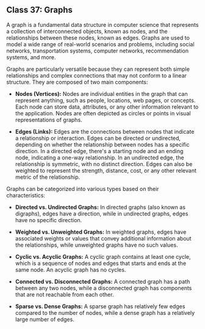 ## Class 37: Graphs

A graph is a fundamental data structure in computer science that represents a collection of interconnected objects, known as nodes, and the relationships between these nodes, known as edges. Graphs are used to model a wide range of real-world scenarios and problems, including social networks, transportation systems, computer networks, recommendation systems, and more.

Graphs are particularly versatile because they can represent both simple relationships and complex connections that may not conform to a linear structure. They are composed of two main components:

- **Nodes (Vertices):** Nodes are individual entities in the graph that can represent anything, such as people, locations, web pages, or concepts. Each node can store data, attributes, or any other information relevant to the application. Nodes are often depicted as circles or points in visual representations of graphs.

- **Edges (Links):** Edges are the connections between nodes that indicate a relationship or interaction. Edges can be directed or undirected, depending on whether the relationship between nodes has a specific direction. In a directed edge, there's a starting node and an ending node, indicating a one-way relationship. In an undirected edge, the relationship is symmetric, with no distinct direction. Edges can also be weighted to represent the strength, distance, cost, or any other relevant metric of the relationship.

Graphs can be categorized into various types based on their characteristics:

- **Directed vs. Undirected Graphs:** In directed graphs (also known as digraphs), edges have a direction, while in undirected graphs, edges have no specific direction.

- **Weighted vs. Unweighted Graphs:** In weighted graphs, edges have associated weights or values that convey additional information about the relationships, while unweighted graphs have no such values.

- **Cyclic vs. Acyclic Graphs:** A cyclic graph contains at least one cycle, which is a sequence of nodes and edges that starts and ends at the same node. An acyclic graph has no cycles.

- **Connected vs. Disconnected Graphs:** A connected graph has a path between any two nodes, while a disconnected graph has components that are not reachable from each other.

- **Sparse vs. Dense Graphs:** A sparse graph has relatively few edges compared to the number of nodes, while a dense graph has a relatively large number of edges.
